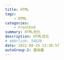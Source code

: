 ```yaml
---
title: HTML
tags: 
    - HTML
categories: 
    - FrontEnd
summary: HTML优化
description: HTML优化
# abbrlink: 54626
date: 2022-08-25 13:20:57
autoGroup-2: 基础篇
---
```


